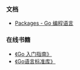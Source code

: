 ### 文档
 - [Packages - Go 编程语言](https://go-zh.org/pkg/)


### 在线书籍

 - [《Go 入门指南》](https://learnku.com/docs/the-way-to-go)
 - [《Go语言标准库》](https://books.studygolang.com/The-Golang-Standard-Library-by-Example/)